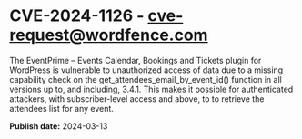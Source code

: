 # CVE-2024-1126 - cve-request@wordfence.com

The EventPrime – Events Calendar, Bookings and Tickets plugin for WordPress is vulnerable to unauthorized access of data due to a missing capability check on the get_attendees_email_by_event_id() function in all versions up to, and including, 3.4.1. This makes it possible for authenticated attackers, with subscriber-level access and above, to to retrieve the attendees list for any event.

**Publish date:** 2024-03-13
